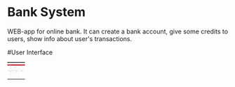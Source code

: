 # Bank System
WEB-app for online bank. It can create a bank account, give some credits to users, show info about user's transactions.

#User Interface

<img src="/PresentationMedia/1.gif" width="40" height="40" />
